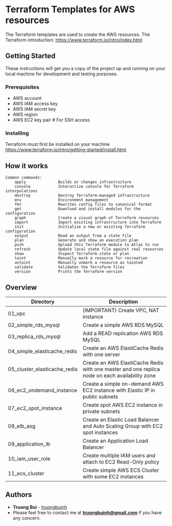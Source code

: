 # Terraform Templates for AWS resources
The Terraform templates are used to create the AWS resources.
The Terraform introduction: https://www.terraform.io/intro/index.html

## Getting Started
These instructions will get you a copy of the project up and running on your local machine for development and testing purposes.

### Prerequisites
- AWS account
- AWS IAM access key
- AWS IAM secret key
- AWS region
- AWS EC2 key pair # For SSH access

### Installing
Terraform must first be installed on your machine
https://www.terraform.io/intro/getting-started/install.html

## How it works
```
Common commands:
    apply              Builds or changes infrastructure
    console            Interactive console for Terraform interpolations
    destroy            Destroy Terraform-managed infrastructure
    env                Environment management
    fmt                Rewrites config files to canonical format
    get                Download and install modules for the configuration
    graph              Create a visual graph of Terraform resources
    import             Import existing infrastructure into Terraform
    init               Initialize a new or existing Terraform configuration
    output             Read an output from a state file
    plan               Generate and show an execution plan
    push               Upload this Terraform module to Atlas to run
    refresh            Update local state file against real resources
    show               Inspect Terraform state or plan
    taint              Manually mark a resource for recreation
    untaint            Manually unmark a resource as tainted
    validate           Validates the Terraform files
    version            Prints the Terraform version
```

## Overview
Directory | Description
------------ | -------------
01_vpc | (IMPORTANT) Create VPC, NAT instance
02_simple_rds_mysql | Create a simple AWS RDS MySQL
03_replica_rds_mysql | Add a READ replication AWS RDS MySQL
04_simple_elasticache_redis | Create an AWS ElastiCache Redis with one server
05_cluster_elasticache_redis | Create an AWS ElastiCache Redis with one master and one replica node on each availability zone
06_ec2_ondemand_instance | Create a simple on-demand AWS EC2 instance with Elastic IP in public subnets
07_ec2_spot_instance | Create spot AWS EC2 instance in private subnets
08_elb_asg | Create an Elastic Load Balancer and Auto Scaling Group with EC2 spot instances
09_application_lb | Create an Application Load Balancer
10_iam_user_role | Create multiple IAM users and attach to EC2 Read-Only policy
11_ecs_cluster | Create simple AWS ECS Cluster with some EC2 instances


## Authors
* **Truong Bui** - [truongbuinh](https://github.com/truongbuinh)
* Please feel free to contact me at **truongbuinh@gmail.com** if you have any concern.